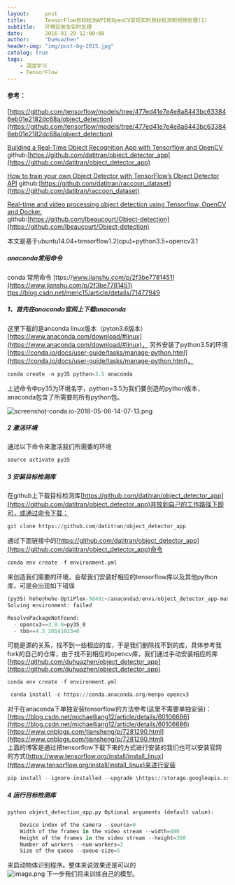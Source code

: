 ```yaml
---
layout:     post
title:      TensorFlow目标检测API和OpenCV实现实时目标检测和视频处理(1)
subtitle:   环境安装及实时处理
date:       2016-01-29 12:00:00
author:     "DuHuazhen"
header-img: "img/post-bg-2015.jpg"
catalog: true
tags:
    - 深度学习
    - TensorFlow
---
```


#### 参考：
[https://github.com/tensorflow/models/tree/477ed41e7e4e8a8443bc633846eb01e2182dc68a/object_detection](https://github.com/tensorflow/models/tree/477ed41e7e4e8a8443bc633846eb01e2182dc68a/object_detection)

[Building a Real-Time Object Recognition App with Tensorflow and OpenCV](https://towardsdatascience.com/building-a-real-time-object-recognition-app-with-tensorflow-and-opencv-b7a2b4ebdc32)  
github:[https://github.com/datitran/object_detector_app](https://github.com/datitran/object_detector_app)  

[How to train your own Object Detector with TensorFlow’s Object Detector API](https://towardsdatascience.com/how-to-train-your-own-object-detector-with-tensorflows-object-detector-api-bec72ecfe1d9) 
github:[https://github.com/datitran/raccoon_dataset](https://github.com/datitran/raccoon_dataset)  

[Real-time and video processing object detection using Tensorflow, OpenCV and Docker.](https://towardsdatascience.com/real-time-and-video-processing-object-detection-using-tensorflow-opencv-and-docker-2be1694726e5)  
github:[https://github.com/lbeaucourt/Object-detection](https://github.com/lbeaucourt/Object-detection)  

本文是基于ubuntu14.04+tensorflow1.2(cpu)+python3.5+opencv3.1
##### anaconda常用命令
conda 常用命令 [ttps://www.jianshu.com/p/2f3be7781451](https://www.jianshu.com/p/2f3be7781451)
[ttps://blog.csdn.net/menc15/article/details/71477949](https://blog.csdn.net/menc15/article/details/71477949)
##### 1、首先在anaconda官网上下载anaconda
这里下载的是anconda linux版本（pyton3.6版本）[https://www.anaconda.com/download/#linux](https://www.anaconda.com/download/#linux)， 另外安装了python3.5的环境[https://conda.io/docs/user-guide/tasks/manage-python.html](https://conda.io/docs/user-guide/tasks/manage-python.html)，
``` python
conda create -n py35 python=3.5 anaconda
```
上述命令中py35为环境名字，python=3.5为我们要创造的python版本，anaconda包含了所需要的所有python包。

![screenshot-conda.io-2018-05-06-14-07-13.png](https://upload-images.jianshu.io/upload_images/11573595-49645abd962c203c.png?imageMogr2/auto-orient/strip%7CimageView2/2/w/1240)
##### 2 激活环境
通过以下命令来激活我们所需要的环境
``` python
source activate py35
```
##### 3 安装目标检测库
在github上下载目标检测库[https://github.com/datitran/object_detector_app](https://github.com/datitran/object_detector_app)并放到自己的工作路径下即可，或通过命令下载：
``` python
git clone https://github.com/datitran/object_detector_app
``` 
通过下面链接中的[https://github.com/datitran/object_detector_app](https://github.com/datitran/object_detector_app)命令
``` python
conda env create -f environment.yml
```
来创造我们需要的环境，会帮我们安装好相应的tensorflow库以及其他python库，可是会出现如下错误
``` python
(py35) hehe@hehe-OptiPlex-5040:~/anaconda3/envs/object_detector_app-master$ conda env create -f environment.yml
Solving environment: failed

ResolvePackageNotFound: 
  - opencv3==3.0.0=py35_0
  - tbb==4.3_20141023=0
```  
可能是源的关系，找不到一些相应的库，于是我们删除找不到的库，具体参考我fork的自己的仓库，由于找不到相应的opencv库，我们通过手动安装相应的库  
[https://github.com/duhuazhen/object_detector_app](https://github.com/duhuazhen/object_detector_app)
``` python
conda env create -f environment.yml
```
``` python
 conda install -c https://conda.anaconda.org/menpo opencv3  
 ```  
 对于在anaconda下单独安装tensorflow的方法参考(这里不需要单独安装)：  
 [https://blog.csdn.net/michaelliang12/article/details/60106686](https://blog.csdn.net/michaelliang12/article/details/60106686) 
 [https://www.cnblogs.com/tiansheng/p/7281290.html](https://www.cnblogs.com/tiansheng/p/7281290.html)  
 上面的博客是通过把tensorflow下载下来的方式进行安装的我们也可以安装官网的方式[https://www.tensorflow.org/install/install_linux](https://www.tensorflow.org/install/install_linux)来进行安装  
 ``` python
 pip install --ignore-installed --upgrade \https://storage.googleapis.com/tensorflow/linux/cpu/tensorflow-1.6.0-cp34-cp34m-linux_x86_64.whl
 ``` 
##### 4  运行目标检测库
``` python
python object_detection_app.py Optional arguments (default value):

    Device index of the camera --source=0
    Width of the frames in the video stream --width=480
    Height of the frames in the video stream --height=360
    Number of workers --num-workers=2
    Size of the queue --queue-size=5

```
来启动物体识别程序。整体来说效果还是可以的  
![image.png](https://upload-images.jianshu.io/upload_images/11573595-432d0147c1bbedea.png?imageMogr2/auto-orient/strip%7CimageView2/2/w/1240)
下一步我们将来训练自己的模型。
